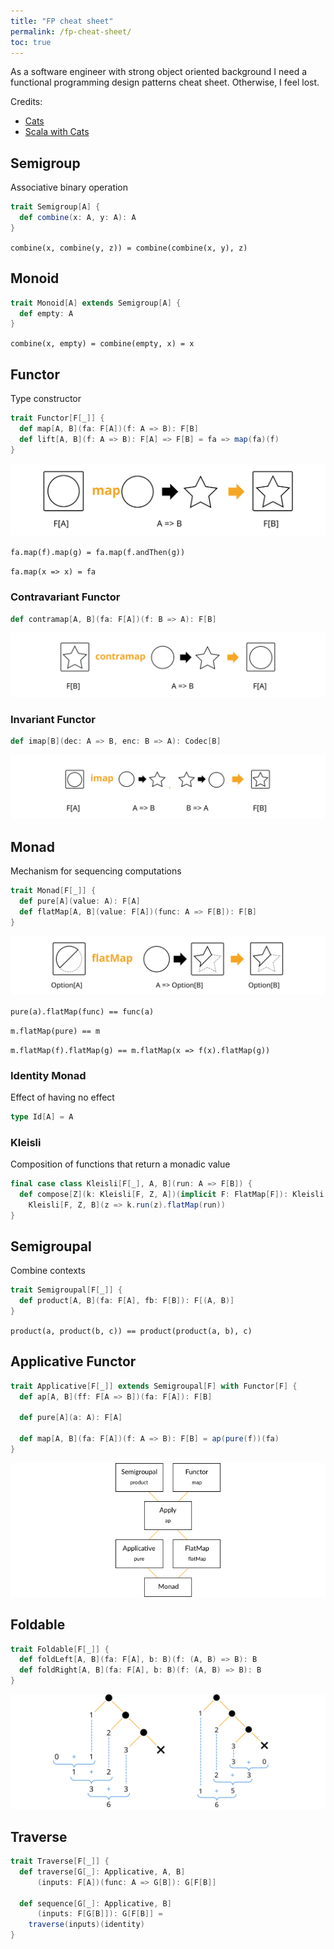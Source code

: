 ```yaml
---
title: "FP cheat sheet"
permalink: /fp-cheat-sheet/
toc: true
---
```


As a software engineer with strong object oriented background
I need a functional programming design patterns cheat sheet.
Otherwise, I feel lost.

Credits:

* [Cats](https://typelevel.org/cats/index.html)
* [Scala with Cats](https://github.com/scalawithcats/scala-with-cats)

## Semigroup

Associative binary operation

```scala
trait Semigroup[A] {
  def combine(x: A, y: A): A
}
```

`combine(x, combine(y, z)) = combine(combine(x, y), z)`

## Monoid

```scala
trait Monoid[A] extends Semigroup[A] {
  def empty: A
}
```

`combine(x, empty) = combine(empty, x) = x`

## Functor

Type constructor

```scala
trait Functor[F[_]] {
  def map[A, B](fa: F[A])(f: A => B): F[B]
  def lift[A, B](f: A => B): F[A] => F[B] = fa => map(fa)(f)
}
```

![map](/assets/images/fp-cheat-sheet/functor-map.svg)

`fa.map(f).map(g) = fa.map(f.andThen(g))`

`fa.map(x => x) = fa`

### Contravariant Functor

```scala
def contramap[A, B](fa: F[A])(f: B => A): F[B]
```

![contramap](/assets/images/fp-cheat-sheet/functor-contramap.svg)

### Invariant Functor

```scala
def imap[B](dec: A => B, enc: B => A): Codec[B]
```

![imap](/assets/images/fp-cheat-sheet/functor-imap.svg)

## Monad

Mechanism for sequencing computations

```scala
trait Monad[F[_]] {
  def pure[A](value: A): F[A]
  def flatMap[A, B](value: F[A])(func: A => F[B]): F[B]
}
```

![option flatmap](/assets/images/fp-cheat-sheet/monad-option-flatmap.svg)

`pure(a).flatMap(func) == func(a)`

`m.flatMap(pure) == m`

`m.flatMap(f).flatMap(g) == m.flatMap(x => f(x).flatMap(g))`

### Identity Monad

Effect of having no effect

```scala
type Id[A] = A
```

### Kleisli

Composition of functions that return a monadic value

```scala
final case class Kleisli[F[_], A, B](run: A => F[B]) {
  def compose[Z](k: Kleisli[F, Z, A])(implicit F: FlatMap[F]): Kleisli[F, Z, B] =
    Kleisli[F, Z, B](z => k.run(z).flatMap(run))
}
```

## Semigroupal

Combine contexts

```scala
trait Semigroupal[F[_]] {
  def product[A, B](fa: F[A], fb: F[B]): F[(A, B)]
}
```

`product(a, product(b, c)) == product(product(a, b), c)`

## Applicative Functor

```scala
trait Applicative[F[_]] extends Semigroupal[F] with Functor[F] {
  def ap[A, B](ff: F[A => B])(fa: F[A]): F[B]

  def pure[A](a: A): F[A]

  def map[A, B](fa: F[A])(f: A => B): F[B] = ap(pure(f))(fa)
}
```

![Monad class hierarchy](/assets/images/fp-cheat-sheet/monad-class-hierarchy.png)

## Foldable

```scala
trait Foldable[F[_]] {
  def foldLeft[A, B](fa: F[A], b: B)(f: (A, B) => B): B
  def foldRight[A, B](fa: F[A], b: B)(f: (A, B) => B): B
}
```

![Fold List(1, 2, 3)](/assets/images/fp-cheat-sheet/fold-1-2-3.svg)

## Traverse

```scala
trait Traverse[F[_]] {
  def traverse[G[_]: Applicative, A, B]
      (inputs: F[A])(func: A => G[B]): G[F[B]]

  def sequence[G[_]: Applicative, B]
      (inputs: F[G[B]]): G[F[B]] =
    traverse(inputs)(identity)
}
```
